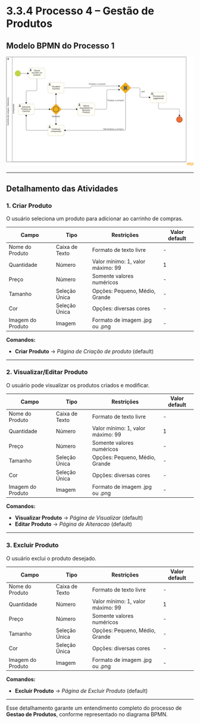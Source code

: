 # 3.3.4 Processo 4 – Gestão de Produtos

## Modelo BPMN do Processo 1
![Modelo BPMN do Processo 1](images/Modelagem-carrinho-de-compra-Diagrama.png "Modelo BPMN do Processo 4.")

---

## Detalhamento das Atividades

### 1. Criar Produto
O usuário seleciona um produto para adicionar ao carrinho de compras.

| **Campo**          | **Tipo**         | **Restrições**                          | **Valor default** |
|--------------------|-----------------|------------------------------------------|------------------|
| Nome do Produto   | Caixa de Texto   | Formato de texto livre                   | -                |
| Quantidade        | Número           | Valor mínimo: 1, valor máximo: 99       | 1                |
| Preço             | Número           | Somente valores numéricos                | -                |
| Tamanho          | Seleção Única    | Opções: Pequeno, Médio, Grande         | -                |
| Cor              | Seleção Única    | Opções: diversas cores                  | -                |
| Imagem do Produto | Imagem           | Formato de imagem .jpg ou .png          | -                |


**Comandos:**  
- **Criar Produto** → *Página de Criação de produto* (default)  

---

### 2. Visualizar/Editar Produto
O usuário pode visualizar os produtos criados e modificar.

| **Campo**          | **Tipo**         | **Restrições**                          | **Valor default** |
|--------------------|-----------------|------------------------------------------|------------------|
| Nome do Produto   | Caixa de Texto   | Formato de texto livre                   | -                |
| Quantidade        | Número           | Valor mínimo: 1, valor máximo: 99       | 1                |
| Preço             | Número           | Somente valores numéricos                | -                |
| Tamanho          | Seleção Única    | Opções: Pequeno, Médio, Grande         | -                |
| Cor              | Seleção Única    | Opções: diversas cores                  | -                |
| Imagem do Produto | Imagem           | Formato de imagem .jpg ou .png          | -                |

**Comandos:**  
- **Visualizar Produto** → *Página de Visualizar* (default)  
- **Editar Produto** → *Página de Alteracao* (default)  
---

### 3. Excluir Produto
O usuário exclui o produto desejado.

| **Campo**          | **Tipo**         | **Restrições**                          | **Valor default** |
|--------------------|-----------------|------------------------------------------|------------------|
| Nome do Produto   | Caixa de Texto   | Formato de texto livre                   | -                |
| Quantidade        | Número           | Valor mínimo: 1, valor máximo: 99       | 1                |
| Preço             | Número           | Somente valores numéricos                | -                |
| Tamanho          | Seleção Única    | Opções: Pequeno, Médio, Grande         | -                |
| Cor              | Seleção Única    | Opções: diversas cores                  | -                |
| Imagem do Produto | Imagem           | Formato de imagem .jpg ou .png          | -                |

**Comandos:**  
- **Excluir Produto** → *Página de Excluir Produto* (default)  

---

Esse detalhamento garante um entendimento completo do processo de **Gestao de Produtos**, conforme representado no diagrama BPMN.
